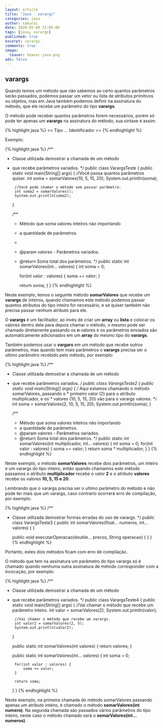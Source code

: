 ```yaml
---
layout: article
title: "Java - varargs"
categories: java
author: sakurai
date: 2020-05-09 23:05:00
tags: [java, varargs]
published: true
excerpt: varargs.
comments: true
image:
  teaser: teaser-java.png
ads: false
---
```


## varargs

Quando temos um método que não sabemos ao certo quantos parâmetros serão passados, podemos passar um vetor ou lista de atributos primitivos ou objetos, mas em Java também podemos definir na assinatura do método, que ele recebe um parâmetro do tipo **varargs**.

O método pode receber quantos parâmetros forem necessários, porém só pode ter apenas um **varargs** na assinatura do método, sua sintaxe é assim:

{% highlight java %}
<< Tipo ... Identificador >>
{% endhighlight %}

Exemplo:

{% highlight java %}
/**
 * Classe utilizada demostrar a chamada de um método
 * que recebe parâmetros variados.
 */
public class VarargsTeste {
    public static void main(String[] args) {
        //Você passa quantos parâmetros quiser.
        int soma = somarValores(10, 5, 15, 20);
        System.out.println(soma);
        
        //Você pode chamar o método sem passar parâmetro.
        int soma2 = somarValores();
        System.out.println(soma2);
    }
    
    /**
     * Método que soma valores inteiros não importando
     * a quantidade de parâmetros.
     * 
     * @param valores - Parâmetros variados.
     * @return Soma total dos parâmetros.
     */
    public static int somarValores(int... valores) {
        int soma = 0;
        
        for(int valor : valores) {
            soma += valor;
        }
        
        return soma;
    }
}
{% endhighlight %}

Neste exemplo, temos o seguinte método **somarValores** que recebe um **varargs** de inteiros, quando chamamos este método podemos passar quantos atributos do tipo inteiro for necessário, e se quiser também não precisa passar nenhum atributo para ele.

O **varargs** é um facilitador, ao invés de criar um **array** ou **lista** e colocar os valores dentro dele para depois chamar o método, o mesmo pode ser chamado diretamente passando os **n** valores e os parâmetros enviados são automaticamente adicionados em um **array** do mesmo tipo do **varargs**.

Também podemos usar o **vargars** em um método que recebe outros parâmetros, mas quando tem mais parâmetros o **varargs** precisa ser o ultimo parâmetro recebido pelo método, por exemplo:

{% highlight java %}
/**
 * Classe utilizada demostrar a chamada de um método
 * que recebe parâmetros variados.
 */
public class VarargsTeste2 {
    public static void main(String[] args) {
        /* Aqui estamos chamando o método somarValores, passando o
         * primeiro valor (2) para o atributo multiplicador, e os
         * valores (10, 5, 15, 20) vão para o varargs valores. */
        int soma = somarValores(2, 10, 5, 15, 20);
        System.out.println(soma);
    }
    
    /**
     * Método que soma valores inteiros não importando
     * a quantidade de parâmetros.
     * @param valores - Parâmetros variados.
     * @return Soma total dos parâmetros.
     */
    public static int somarValores(int multiplicador, int... valores) {
        int soma = 0;
        for(int valor : valores) {
            soma += valor;
        }
        return soma * multiplicador;
    }
}
{% endhighlight %}

Neste exemplo, o método **somarValores** recebe dois parâmetros, um inteiro e um varargs do tipo inteiro, então quando chamamos este método passamos o atributo **multiplicador** recebe o valor **2** e o atributo **valores** recebe os valores **10, 5, 15 e 20**.

Lembrando que o varargs precisa ser o ultimo parâmetro do método e não pode ter mais que um varargs, caso contrario ocorrerá erro de compilação, por exemplo:

{% highlight java %}
/**
 * Classe utilizada demostrar formas erradas do uso de varargs.
 */
public class VarargsTeste3 {
    public int somarValores(float... numeros, int... valores) { }
    
    public void executarOperacao(double... precos, String operacao) { }
}
{% endhighlight %}

Portanto, estes dois métodos ficam com erro de compilação.

O método que tem na assinatura um parâmetro do tipo varargs só é chamado quando nenhuma outra assinatura de método corresponder com a invocação, por exemplo:

{% highlight java %}
/**
 * Classe utilizada demostrar a chamada de um método
 * que recebe parâmetros variados.
 */
public class VarargsTeste4 {
    public static void main(String[] args) {
        //Vai chamar o método que recebe um parâmetro inteiro.
        int valor = somarValores(2);
        System.out.println(valor);
        
        //Vai chamar o método que recebe um varargs.
        int valor2 = somarValores(2, 5);
        System.out.println(valor2);
    }
    
    public static int somarValores(int valores) {
        return valores;
    }

    public static int somarValores(int... valores) {
        int soma = 0;
        
        for(int valor : valores) {
            soma += valor;
        }
        
        return soma;
    }
}
{% endhighlight %}

Neste exemplo, na primeira chamada do método somarValores passando apenas um atributo inteiro, é chamado o método **somarValores(int numero)**. Na segunda chamada são passados vários parâmetros do tipo inteiro, neste caso o método chamado será o **somarValores(int... numeros)**.